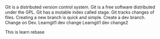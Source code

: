 Git is a distributed version control system.
Git is a free software distributed under the GPL.
Git has a mutable index called stage.
Git tracks changes of files.
Creating a new branch is quick and simple.
Create a dev branch.
Change on Dev.
Learngit1 dev change
Learngit1 dev change2

This is learn rebase